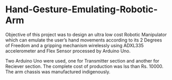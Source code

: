 # Hand-Gesture-Emulating-Robotic-Arm
Objective of this project was to design an ultra low cost Robotic Manipulator which can emulate
the user’s hand movements according to its 2 Degrees of Freedom and a gripping mechanism
wirelessly using ADXL335 accelerometer and Flex Sensor processed by Arduino Uno.

Two Arduino Uno were used, one for Transmitter section and another for Reciever section. The complete cost of production was lss than Rs. 10000. The arm chassis was manufactured indigenously.
